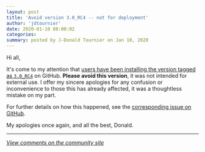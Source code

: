 ```yaml
---
layout: post
title: 'Avoid version 3.0_RC4 -- not for deployment'
author: 'jdtournier'
date: 2020-01-10 08:00:02
categories:
summary: posted by J-Donald Tournier on Jan 10, 2020
---
```

Hi all, 

It's come to my attention that [users have been installing the version tagged as `3.0_RC4`](https://github.com/MRtrix3/mrtrix3/issues/1834) on GitHub. **Please avoid this version**, it was not intended for external use. I offer my sincere apologies for any confusion or inconvenience to those this has already affected, it was a thoughtless mistake on my part.

For further details on how this happened, see the [corresponding issue on GitHub](https://github.com/MRtrix3/mrtrix3/issues/1834).

My apologies once again, and all the best,
Donald.

---

*[View comments on the community site](https://community.mrtrix.org/t/3175)*

            